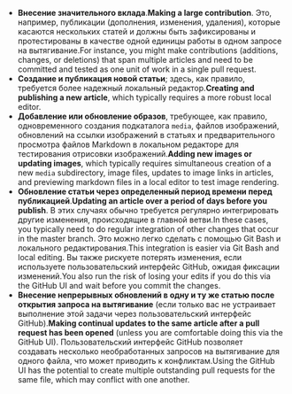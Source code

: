  - <span data-ttu-id="aa02a-101">**Внесение значительного вклада**.</span><span class="sxs-lookup"><span data-stu-id="aa02a-101">**Making a large contribution**.</span></span> <span data-ttu-id="aa02a-102">Это, например, публикации (дополнения, изменения, удаления), которые касаются нескольких статей и должны быть зафиксированы и протестированы в качестве одной единицы работы в одном запросе на вытягивание.</span><span class="sxs-lookup"><span data-stu-id="aa02a-102">For instance, you might make contributions (additions, changes, or deletions) that span multiple articles and need to be committed and tested as one unit of work in a single pull request.</span></span> 
 - <span data-ttu-id="aa02a-103">**Создание и публикация новой статьи**; здесь, как правило, требуется более надежный локальный редактор.</span><span class="sxs-lookup"><span data-stu-id="aa02a-103">**Creating and publishing a new article**, which typically requires a more robust local editor.</span></span> 
 - <span data-ttu-id="aa02a-104">**Добавление или обновление образов**, требующее, как правило, одновременного создания подкаталога `media`, файлов изображений, обновлений на ссылки изображений в статьях и предварительного просмотра файлов Markdown в локальном редакторе для тестирования отрисовки изображений.</span><span class="sxs-lookup"><span data-stu-id="aa02a-104">**Adding new images or updating images**, which typically requires simultaneous creation of a new `media` subdirectory, image files, updates to image links in articles, and previewing markdown files in a local editor to test image rendering.</span></span>
 - <span data-ttu-id="aa02a-105">**Обновление статьи через определенный период времени перед публикацией**.</span><span class="sxs-lookup"><span data-stu-id="aa02a-105">**Updating an article over a period of days before you publish**.</span></span> <span data-ttu-id="aa02a-106">В этих случаях обычно требуется регулярно интегрировать другие изменения, происходящие в главной ветви.</span><span class="sxs-lookup"><span data-stu-id="aa02a-106">In these cases, you typically need to do regular integration of other changes that occur in the master branch.</span></span> <span data-ttu-id="aa02a-107">Это можно легко сделать с помощью Git Bash и локального редактирования.</span><span class="sxs-lookup"><span data-stu-id="aa02a-107">This integration is easier via Git Bash and local editing.</span></span> <span data-ttu-id="aa02a-108">Вы также рискуете потерять изменения, если используете пользовательский интерфейс GitHub, ожидая фиксации изменений.</span><span class="sxs-lookup"><span data-stu-id="aa02a-108">You also run the risk of losing your edits if you do this via the GitHub UI and wait before you commit the changes.</span></span>
 - <span data-ttu-id="aa02a-109">**Внесение непрерывных обновлений в одну и ту же статью после открытия запроса на вытягивание** (если только вас не устраивает выполнение этой задачи через пользовательский интерфейс GitHub).</span><span class="sxs-lookup"><span data-stu-id="aa02a-109">**Making continual updates to the same article after a pull request has been opened** (unless you are comfortable doing this via the GitHub UI).</span></span> <span data-ttu-id="aa02a-110">Пользовательский интерфейс GitHub позволяет создавать несколько необработанных запросов на вытягивание для одного файла, что может приводить к конфликтам.</span><span class="sxs-lookup"><span data-stu-id="aa02a-110">Using the GitHub UI has the potential to create multiple outstanding pull requests for the same file, which may conflict with one another.</span></span> 